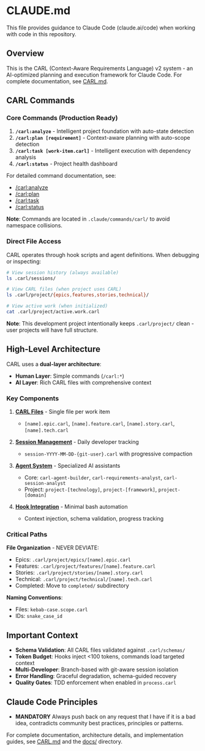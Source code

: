 # CLAUDE.md

This file provides guidance to Claude Code (claude.ai/code) when working with code in this repository.

## Overview

This is the CARL (Context-Aware Requirements Language) v2 system - an AI-optimized planning and execution framework for Claude Code. For complete documentation, see [CARL.md](CARL.md).

## CARL Commands

### Core Commands (Production Ready)

1. **`/carl:analyze`** - Intelligent project foundation with auto-state detection
2. **`/carl:plan [requirement]`** - Context-aware planning with auto-scope detection
3. **`/carl:task [work-item.carl]`** - Intelligent execution with dependency analysis
4. **`/carl:status`** - Project health dashboard

For detailed command documentation, see:
- [/carl:analyze](docs/workflows/analyze.md)
- [/carl:plan](docs/workflows/plan.md)
- [/carl:task](docs/workflows/task.md)
- [/carl:status](docs/workflows/status.md)

**Note**: Commands are located in `.claude/commands/carl/` to avoid namespace collisions.

### Direct File Access

CARL operates through hook scripts and agent definitions. When debugging or inspecting:

```bash
# View session history (always available)
ls .carl/sessions/

# View CARL files (when project uses CARL)
ls .carl/project/{epics,features,stories,technical}/

# View active work (when initialized)
cat .carl/project/active.work.carl
```

**Note**: This development project intentionally keeps `.carl/project/` clean - user projects will have full structure.

## High-Level Architecture

CARL uses a **dual-layer architecture**:
- **Human Layer**: Simple commands (`/carl:*`)
- **AI Layer**: Rich CARL files with comprehensive context

### Key Components

1. **[CARL Files](docs/architecture/file-structure.md)** - Single file per work item
   - `[name].epic.carl`, `[name].feature.carl`, `[name].story.carl`, `[name].tech.carl`

2. **[Session Management](docs/architecture/session-management.md)** - Daily developer tracking
   - `session-YYYY-MM-DD-{git-user}.carl` with progressive compaction

3. **[Agent System](docs/architecture/agents.md)** - Specialized AI assistants
   - Core: `carl-agent-builder`, `carl-requirements-analyst`, `carl-session-analyst`
   - Project: `project-[technology]`, `project-[framework]`, `project-[domain]`

4. **[Hook Integration](docs/integration/hooks.md)** - Minimal bash automation
   - Context injection, schema validation, progress tracking

### Critical Paths

**File Organization** - NEVER DEVIATE:
- Epics: `.carl/project/epics/[name].epic.carl`
- Features: `.carl/project/features/[name].feature.carl`
- Stories: `.carl/project/stories/[name].story.carl`
- Technical: `.carl/project/technical/[name].tech.carl`
- Completed: Move to `completed/` subdirectory

**Naming Conventions**:
- Files: `kebab-case.scope.carl`
- IDs: `snake_case_id`

## Important Context

- **Schema Validation**: All CARL files validated against `.carl/schemas/`
- **Token Budget**: Hooks inject <100 tokens, commands load targeted context
- **Multi-Developer**: Branch-based with git-aware session isolation
- **Error Handling**: Graceful degradation, schema-guided recovery
- **Quality Gates**: TDD enforcement when enabled in `process.carl`

## Claude Code Principles

- **MANDATORY** Always push back on any request that I have if it is a bad idea, contradicts community best practices, principles or patterns.

For complete documentation, architecture details, and implementation guides, see [CARL.md](CARL.md) and the [docs/](docs/) directory.